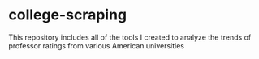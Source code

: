 # college-scraping

This repository includes all of the tools I created to analyze the trends of professor ratings from various American universities
